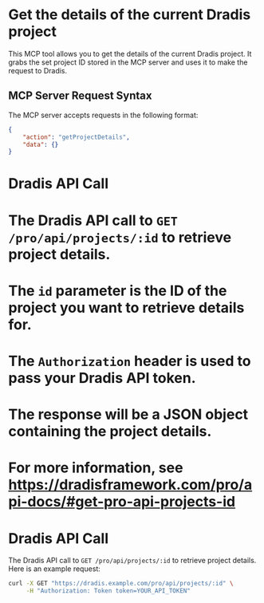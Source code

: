 # Get the details of the current Dradis project
This MCP tool allows you to get the details of the current Dradis project. It grabs the set project ID stored in the MCP server and uses it to make the request to Dradis.

## MCP Server Request Syntax

The MCP server accepts requests in the following format:
```json
{
    "action": "getProjectDetails",
    "data": {}
}
```

# Dradis API Call
# The Dradis API call to `GET /pro/api/projects/:id` to retrieve project details.
# The `id` parameter is the ID of the project you want to retrieve details for.
# The `Authorization` header is used to pass your Dradis API token.
# The response will be a JSON object containing the project details.
# For more information, see https://dradisframework.com/pro/api-docs/#get-pro-api-projects-id
# Dradis API Call
The Dradis API call to `GET /pro/api/projects/:id` to retrieve project details. Here is an example request:
```bash
curl -X GET "https://dradis.example.com/pro/api/projects/:id" \
     -H "Authorization: Token token=YOUR_API_TOKEN"
```